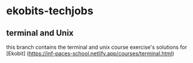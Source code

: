 # ekobits-techjobs 

## terminal and Unix

this branch contains the terminal and unix course exercise's solutions for [Ekobit]
(https://inf-paces-school.netlify.app/courses/terminal.html)